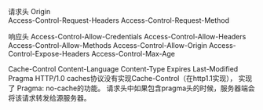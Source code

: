 <!-- https://blog.csdn.net/zhangjing0320/article/details/121230242 👍 -->
请求头
Origin	
Access-Control-Request-Headers
Access-Control-Request-Method	

响应头
Access-Control-Allow-Credentials
Access-Control-Allow-Headers
Access-Control-Allow-Methods
Access-Control-Allow-Origin
Access-Control-Expose-Headers
Access-Control-Max-Age


<!-- 在CORS中，默认的，只允许客户端读取下面六个响应头, 其他的需要Access-Control-Expose-Headers暴露出来 -->
Cache-Control
Content-Language
Content-Type
Expires
Last-Modified
Pragma    HTTP/1.0 caches协议没有实现Cache-Control（在http1.1实现），  实现了 Pragma: no-cache的功能。  请求头中如果包含pragma头的时候，服务器端会将该请求转发给源服务器。 
